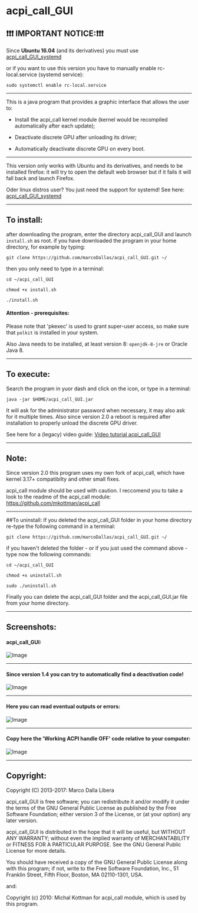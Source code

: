acpi_call_GUI
===
## ❗❗❗ IMPORTANT  NOTICE:❗❗❗
Since **Ubuntu 16.04** (and its derivatives) you must use [acpi_call_GUI_systemd](https://github.com/marcoDallas/acpi_call_GUI_systemd "acpi_call_GUI_systemd")

or if you want to use this version you have to manually enable rc-local.service (systemd service):
```
sudo systemctl enable rc-local.service
```
***
This is a java program that provides a graphic interface that allows the user to:

 * Install the acpi_call kernel module (kernel would be recompiled automatically after each update);
 
 * Deactivate discrete GPU after unloading its driver;
 
 * Automatically deactivate discrete GPU on every boot.

***
This version only works with Ubuntu and its derivatives, and needs to be installed firefox: 
it will try to open the default web browser but if it fails it will fall back and launch Firefox.

Oder linux distros user? You just need the support for systemd! See here: [acpi_call_GUI_systemd](https://github.com/marcoDallas/acpi_call_GUI_systemd "acpi_call_GUI_systemd")
***

## To install:
after downloading the program, enter the directory acpi_call_GUI and launch `install.sh` as root. 
if you have downloaded the program in your home directory, for example by typing:

```
git clone https://github.com/marcoDallas/acpi_call_GUI.git ~/
```
then you only need to type in a terminal:

```
cd ~/acpi_call_GUI 

chmod +x install.sh 

./install.sh 
```
#### Attention - prerequisites:
Please note that 'pkexec' is used to grant super-user access, so make sure that `polkit` is installed 
in your system.

Also Java needs to be installed, at least version 8: `openjdk-8-jre` or Oracle Java 8.
***
## To execute:
Search the program in yuor dash and click on the icon, or type in a terminal: 

```
java -jar $HOME/acpi_call_GUI.jar
```
It will ask for the administrator password when necessary, it may also ask for it multiple times.
Also since version 2.0 a reboot is required after installation to properly unload the discrete GPU driver.

See here for a (legacy) video guide: [Video tutorial acpi_call_GUI](https://www.youtube.com/watch?v=h33bvoR14x8 "Go to youtube")
***
## Note:
Since version 2.0 this program uses my own fork of acpi_call, which have kernel 3.17+ compatibilty and other small fixes.

acpi_call module should be used with caution. I reccomend you to take a look to the readme of the acpi_call module: https://github.com/mkottman/acpi_call
***
##To uninstall:
If you deleted the acpi_call_GUI folder in your home directory re-type the following command in a terminal:
```
git clone https://github.com/marcoDallas/acpi_call_GUI.git ~/
```
if you haven't deleted the folder - or if you just used the command above - type now the following commands:
```
cd ~/acpi_call_GUI

chmod +x uninstall.sh

sudo ./uninstall.sh
```
Finally you can delete the acpi_call_GUI folder and the acpi_call_GUI.jar file from your home directory. 
***
## Screenshots:
#### acpi_call_GUI:
![Image](https://lh3.googleusercontent.com/5Pyo03ty4cfRaggaf36HWJO8uujS8stTGPmNdCTguvciTBVRt6BukHFsaKnNTsGRuhdcIvPpz2SJoB83WohdD7fW7xELv2ZgWzU3ovohDGbHCv0wmq_fE2HaHMdFcfLNmiARH27rzKGfQZ6nJbN4E3YN1STpeO6JHZuSs6cmwFZzFJGBklTHm8_TcuJS953GW5MGOO2jRSEN56eNl1qzqi4-sXglOIUv8ixX4uXwrKgRTQVNhOggtq31Bu13CiPYycarDffsD4asvClf-SvX2UaOnRKuffrrBu0XpCj5kJpThisEDfVZntmQgKIH2QtoJbEaW7_3JNZEZIxCnWggFI1CNVuA31sZwTzei2ru5vG75dY2g1rr2uzYTn9fDB7RnVlVSUjVIRaoaXrQxzM1rIWa9V-3gRZYeI89gUOD2zNjbUllVil7Hr2uqGxefjsmk8bU-kkrOW7ezcYcIKAmfRqe1gNJpN_4kP47pkwoxtfT18IG5JVUH6sApGp1HSIKfS6GEANGsMNAy0dgwg9CvYuQu34hurQCY0AwyflGUZCDcOepEpUuvokVMDbz8xq4ZK_CdG1iJCnSI-Z_WXEPdQJrpNOThEiY0PjBmH2AtyoT9qESDinQ=w630-h330-no "acpi_call_GUI")
***
#### Since version 1.4 you can try to automatically find a deactivation code!
![Image](https://lh6.googleusercontent.com/-xudmJqs6jKA/VIGiHnrHR_I/AAAAAAAAJfA/PVUCJYQcuVE/w644-h347-no/Schermata.png "Since version 1.4 you can try to automatically find a deactivation code!")
***
#### Here you can read eventual outputs or errors:
![Image](https://lh5.googleusercontent.com/-i8Q-6UxOSuk/UY-sz6OPtMI/AAAAAAAAA_Q/uterDsLyy2Q/w636-h335-no/Schermata+del+2013-05-12.png "here you can read eventual outputs or errors")
***
#### Copy here the 'Working ACPI handle OFF' code relative to your computer:
![Image](https://lh6.googleusercontent.com/-FuXDqo1CP64/UY-s2FpM2YI/AAAAAAAAA_Y/SPhWcoDQ1Gk/w882-h504-no/Schermata+del+2013-05-08+02%253A49%253A19.png "copy here the 'Working ACPI handle OFF' code relative to your computer")
***
## Copyright:

  Copyright (C) 2013-2017: Marco Dalla Libera 
  
  acpi_call_GUI is free software; you can redistribute it and/or modify
  it under the terms of the GNU General Public License as published by
  the Free Software Foundation; either version 3 of the License, or
  (at your option) any later version.
  
  acpi_call_GUI is distributed in the hope that it will be useful,
  but WITHOUT ANY WARRANTY; without even the implied warranty of
  MERCHANTABILITY or FITNESS FOR A PARTICULAR PURPOSE.  See the
  GNU General Public License for more details.
  
  You should have received a copy of the GNU General Public License
  along with this program; if not, write to the Free Software
  Foundation, Inc., 51 Franklin Street, Fifth Floor, Boston,
  MA 02110-1301, USA.
  
  and:
  
  Copyright (c) 2010: Michal Kottman for acpi_call module, which is used by this program.
